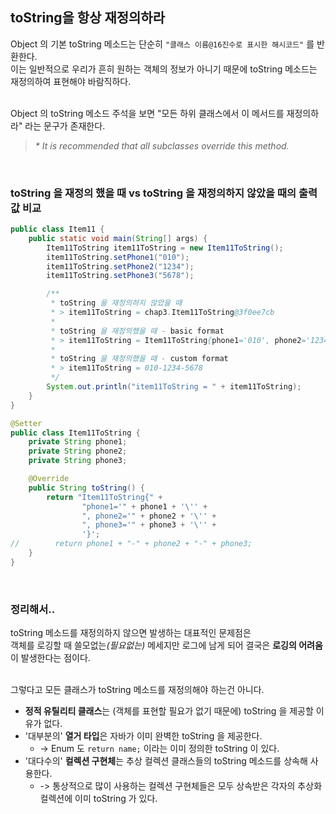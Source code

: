 ## toString을 항상 재정의하라

Object 의 기본 toString 메소드는 단순히 `"클래스 이름@16진수로 표시한 해시코드"` 를 반환한다.<br>
이는 일반적으로 우리가 흔히 원하는 객체의 정보가 아니기 때문에 toString 메소드는 재정의하여 표현해야 바람직하다.
<br><br>

Object 의 toString 메소드 주석을 보면 "모든 하위 클래스에서 이 메서드를 재정의하라" 라는 문구가 존재한다.
> *\* It is recommended that all subclasses override this method.*<br>
<br>

### toString 을 재정의 했을 때 vs toString 을 재정의하지 않았을 때의 출력 값 비교
```java
public class Item11 {
    public static void main(String[] args) {
        Item11ToString item11ToString = new Item11ToString();
        item11ToString.setPhone1("010");
        item11ToString.setPhone2("1234");
        item11ToString.setPhone3("5678");

        /**
         * toString 을 재정의하지 않았을 때
         * > item11ToString = chap3.Item11ToString@3f0ee7cb
         *
         * toString 을 재정의했을 때 - basic format
         * > item11ToString = Item11ToString{phone1='010', phone2='1234', phone3='5678'}
         *
         * toString 을 재정의했을 때 - custom format
         * > item11ToString = 010-1234-5678
         */
        System.out.println("item11ToString = " + item11ToString);
    }
}

@Setter
public class Item11ToString {
    private String phone1;
    private String phone2;
    private String phone3;

    @Override
    public String toString() {
        return "Item11ToString{" +
                "phone1='" + phone1 + '\'' +
                ", phone2='" + phone2 + '\'' +
                ", phone3='" + phone3 + '\'' +
                '}';
//        return phone1 + "-" + phone2 + "-" + phone3;
    }
}

```
<br>

### 정리해서..
toString 메소드를 재정의하지 않으면 발생하는 대표적인 문제점은<br>
객체를 로깅할 때 쓸모없는<i>(필요없는)</i> 메세지만 로그에 남게 되어 결국은 **로깅의 어려움**이 발생한다는 점이다.
<br><br>

그렇다고 모든 클래스가 toString 메소드를 재정의해야 하는건 아니다.
* **정적 유틸리티 클래스**는 (객체를 표현할 필요가 없기 때문에) toString 을 제공할 이유가 없다.
* '대부분의' **열거 타입**은 자바가 이미 완벽한 toString 을 제공한다.
  * -> Enum 도 `return name;` 이라는 이미 정의한 toString 이 있다.
* '대다수의' **컬렉션 구현체**는 추상 컬렉션 클래스들의 toString 메소드를 상속해 사용한다.
  * -> 통상적으로 많이 사용하는 컬렉션 구현체들은 모두 상속받은 각자의 추상화컬렉션에 이미 toString 가 있다. 
